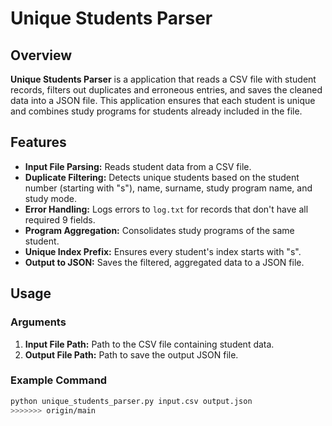 
# Unique Students Parser

## Overview

**Unique Students Parser** is a application that reads a CSV file with student records, filters out duplicates and erroneous entries, and saves the cleaned data into a JSON file. This application ensures that each student is unique and combines study programs for students already included in the file.

## Features

- **Input File Parsing:** Reads student data from a CSV file.
- **Duplicate Filtering:** Detects unique students based on the student number (starting with "s"), name, surname, study program name, and study mode.
- **Error Handling:** Logs errors to `log.txt` for records that don't have all required 9 fields.
- **Program Aggregation:** Consolidates study programs of the same student.
- **Unique Index Prefix:** Ensures every student's index starts with "s".
- **Output to JSON:** Saves the filtered, aggregated data to a JSON file.

## Usage

### Arguments

1. **Input File Path:** Path to the CSV file containing student data.
2. **Output File Path:** Path to save the output JSON file.

### Example Command

```bash
python unique_students_parser.py input.csv output.json
>>>>>>> origin/main
